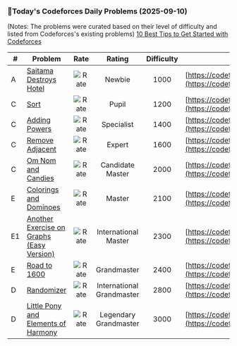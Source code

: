 ### 🌟Today's Codeforces Daily Problems (2025-09-10)
(Notes: The problems were curated based on their level of difficulty and listed from Codeforces's existing problems)
[10 Best Tips to Get Started with Codeforces](https://github.com/ika9810/Codeforces-Daily-Problems/blob/main/10%20Best%20Tips%20to%20Get%20Started%20with%20Codeforces.md)

| # | Problem | Rate| Rating | Difficulty | Contest |
|---| ----- | :--------: | :----------: | :----------: | ---------- |
|A|[Saitama Destroys Hotel](https://codeforces.com/contest/608/problem/A)|![Rate](https://img.shields.io/badge/Newbie-1000-lightgrey)|Newbie|1000|[https://codeforces.com/contest/608](https://codeforces.com/contest/608)|
|C|[Sort](https://codeforces.com/contest/1996/problem/C)|![Rate](https://img.shields.io/badge/Pupil-1200-brightgreen)|Pupil|1200|[https://codeforces.com/contest/1996](https://codeforces.com/contest/1996)|
|C|[Adding Powers](https://codeforces.com/contest/1312/problem/C)|![Rate](https://img.shields.io/badge/Specialist-1400-9cf)|Specialist|1400|[https://codeforces.com/contest/1312](https://codeforces.com/contest/1312)|
|C|[Remove Adjacent](https://codeforces.com/contest/1321/problem/C)|![Rate](https://img.shields.io/badge/Expert-1600-blue)|Expert|1600|[https://codeforces.com/contest/1321](https://codeforces.com/contest/1321)|
|C|[Om Nom and Candies](https://codeforces.com/contest/526/problem/C)|![Rate](https://img.shields.io/badge/Candidate%20Master-2000-blueviolet)|Candidate Master|2000|[https://codeforces.com/contest/526](https://codeforces.com/contest/526)|
|E|[Colorings and Dominoes](https://codeforces.com/contest/1511/problem/E)|![Rate](https://img.shields.io/badge/Master-2100-orange)|Master|2100|[https://codeforces.com/contest/1511](https://codeforces.com/contest/1511)|
|E1|[Another Exercise on Graphs (Easy Version)](https://codeforces.com/contest/2057/problem/E1)|![Rate](https://img.shields.io/badge/International%20Master-2300-orange)|International Master|2300|[https://codeforces.com/contest/2057](https://codeforces.com/contest/2057)|
|E|[Road to 1600](https://codeforces.com/contest/1333/problem/E)|![Rate](https://img.shields.io/badge/Grandmaster-2400-red)|Grandmaster|2400|[https://codeforces.com/contest/1333](https://codeforces.com/contest/1333)|
|D|[Randomizer](https://codeforces.com/contest/559/problem/D)|![Rate](https://img.shields.io/badge/International%20Grandmaster-2800-red)|International Grandmaster|2800|[https://codeforces.com/contest/559](https://codeforces.com/contest/559)|
|D|[Little Pony and Elements of Harmony](https://codeforces.com/contest/453/problem/D)|![Rate](https://img.shields.io/badge/Legendary%20Grandmaster-3000-red)|Legendary Grandmaster|3000|[https://codeforces.com/contest/453](https://codeforces.com/contest/453)|
